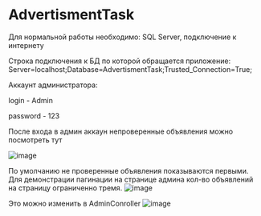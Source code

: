 # AdvertismentTask
Для нормальной работы необходимо: SQL Server, подключение к интернету

Строка подключения к БД по которой обращается приложение: Server=localhost;Database=AdvertismentTask;Trusted_Connection=True;

Аккаунт администратора:

login - Admin

password - 123

После входа в админ аккаун непроверенные объявления можно посмотреть тут

![image](https://user-images.githubusercontent.com/100556773/187788312-48b3a770-dd29-458c-98dd-35ca205d2e90.png)

По умолчанию не проверенные объявления показываются первыми. Для демонстрации пагинации на странице админа кол-во объявлений на страницу ограниченно тремя.
![image](https://user-images.githubusercontent.com/100556773/187788561-6c7fde15-6cb4-42e6-8a40-894e51a0dd76.png)

Это можно изменить в AdminConroller
![image](https://user-images.githubusercontent.com/100556773/187788725-c225a05d-a573-4d22-bae1-898f5d429167.png)

